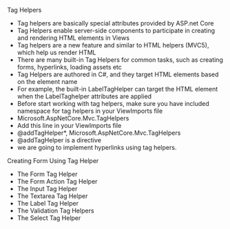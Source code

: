 Tag Helpers
- Tag helpers are basically special attributes provided by ASP.net Core
- Tag Helpers enable server-side components to participate in creating and rendering HTML elements in Views
- Tag helpers are a new feature and similar to HTML helpers (MVC5), which help us render HTML
- There are many built-in Tag Helpers for common tasks, such as creating forms, hyperlinks, loading assets etc
- Tag Helpers are authored in C#, and they target HTML elements based on the element name
- For example, the built-in LabelTagHelper can target the HTML <label> element when the LabelTaghelper attributes are applied
- Before start working with tag helpers, make sure you have included namespace for tag helpers in your ViewImports file
- Microsoft.AspNetCore.Mvc.TagHelpers
- Add this line in your ViewImports file
- @addTagHelper*, Microsoft.AspNetCore.Mvc.TagHelpers
- @addTagHelper is a directive
- we are going to implement hyperlinks using tag helpers.


Creating Form Using Tag Helper
- The Form Tag Helper
- The Form Action Tag Helper
- The Input Tag Helper
- The Textarea Tag Helper
- The Label Tag Helper
- The Validation Tag Helpers
- The Select Tag Helper
